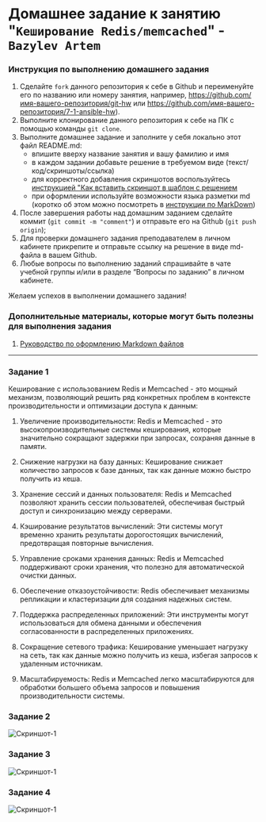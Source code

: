 # Домашнее задание к занятию "`Кеширование Redis/memcached`" - `Bazylev Artem`


### Инструкция по выполнению домашнего задания

   1. Сделайте `fork` данного репозитория к себе в Github и переименуйте его по названию или номеру занятия, например, https://github.com/имя-вашего-репозитория/git-hw или  https://github.com/имя-вашего-репозитория/7-1-ansible-hw).
   2. Выполните клонирование данного репозитория к себе на ПК с помощью команды `git clone`.
   3. Выполните домашнее задание и заполните у себя локально этот файл README.md:
      - впишите вверху название занятия и вашу фамилию и имя
      - в каждом задании добавьте решение в требуемом виде (текст/код/скриншоты/ссылка)
      - для корректного добавления скриншотов воспользуйтесь [инструкцией "Как вставить скриншот в шаблон с решением](https://github.com/netology-code/sys-pattern-homework/blob/main/screen-instruction.md)
      - при оформлении используйте возможности языка разметки md (коротко об этом можно посмотреть в [инструкции  по MarkDown](https://github.com/netology-code/sys-pattern-homework/blob/main/md-instruction.md))
   4. После завершения работы над домашним заданием сделайте коммит (`git commit -m "comment"`) и отправьте его на Github (`git push origin`);
   5. Для проверки домашнего задания преподавателем в личном кабинете прикрепите и отправьте ссылку на решение в виде md-файла в вашем Github.
   6. Любые вопросы по выполнению заданий спрашивайте в чате учебной группы и/или в разделе “Вопросы по заданию” в личном кабинете.
   
Желаем успехов в выполнении домашнего задания!
   
### Дополнительные материалы, которые могут быть полезны для выполнения задания

1. [Руководство по оформлению Markdown файлов](https://gist.github.com/Jekins/2bf2d0638163f1294637#Code)

---

### Задание 1

Кеширование с использованием Redis и Memcached - это мощный механизм, позволяющий решить ряд конкретных проблем в контексте производительности и оптимизации доступа к данным:

   1. Увеличение производительности: Redis и Memcached - это высокопроизводительные системы кеширования, которые значительно сокращают задержки при запросах, сохраняя данные в памяти.

   2. Снижение нагрузки на базу данных: Кеширование снижает количество запросов к базе данных, так как данные можно быстро получить из кеша.

   3. Хранение сессий и данных пользователя: Redis и Memcached позволяют хранить сессии пользователей, обеспечивая быстрый доступ и синхронизацию между серверами.

   4. Кэширование результатов вычислений: Эти системы могут временно хранить результаты дорогостоящих вычислений, предотвращая повторные вычисления.

   5. Управление сроками хранения данных: Redis и Memcached поддерживают сроки хранения, что полезно для автоматической очистки данных.

   6. Обеспечение отказоустойчивости: Redis обеспечивает механизмы репликации и кластеризации для создания надежных систем.

   7. Поддержка распределенных приложений: Эти инструменты могут использоваться для обмена данными и обеспечения согласованности в распределенных приложениях.

   8. Сокращение сетевого трафика: Кеширование уменьшает нагрузку на сеть, так как данные можно получить из кеша, избегая запросов к удаленным источникам.

   9. Масштабируемость: Redis и Memcached легко масштабируются для обработки большего объема запросов и повышения производительности системы.


### Задание 2
![Скриншот-1](https://github.com/VVEREW01F/homework-Redis/blob/main/img/scr1.PNG)
### Задание 3
![Скриншот-1](https://github.com/VVEREW01F/homework-Redis/blob/main/img/scr2.PNG)
### Задание 4
![Скриншот-1](https://github.com/VVEREW01F/homework-Redis/blob/main/img/scr3.PNG)



